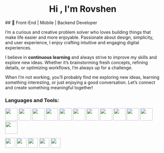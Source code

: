 <h1 align="center">Hi , I'm Rovshen</h1>
## 🚀 Front-End | Mobile | Backend Developer  

I’m a curious and creative problem solver who loves building things that make life easier and more enjoyable. Passionate about design, simplicity, and user experience, I enjoy crafting intuitive and engaging digital experiences.  

I believe in **continuous learning** and always strive to improve my skills and explore new ideas. Whether it’s brainstorming fresh concepts, refining details, or optimizing workflows, I’m always up for a challenge.  

When I’m not working, you’ll probably find me exploring new ideas, learning something interesting, or just enjoying a good conversation. Let’s connect and create something meaningful together!  




<h3 align="left">Languages and Tools:</h3>
<p align="left">
  <img src="https://cdn.jsdelivr.net/gh/devicons/devicon/icons/html5/html5-original.svg" width="40" height="40"/>
  <img src="https://cdn.jsdelivr.net/gh/devicons/devicon/icons/css3/css3-original.svg" width="40" height="40"/>
  <img src="https://cdn.jsdelivr.net/gh/devicons/devicon/icons/sass/sass-original.svg" width="40" height="40"/>
  <img src="https://cdn.jsdelivr.net/gh/devicons/devicon/icons/javascript/javascript-original.svg" width="40" height="40"/>
  <img src="https://cdn.jsdelivr.net/gh/devicons/devicon/icons/typescript/typescript-original.svg" width="40" height="40"/>
  <img src="https://cdn.jsdelivr.net/gh/devicons/devicon/icons/react/react-original.svg" width="40" height="40"/>
  <img src="https://cdn.jsdelivr.net/gh/devicons/devicon@latest/icons/nodejs/nodejs-plain.svg" width="40" height="40" />
  <img src="https://cdn.jsdelivr.net/gh/devicons/devicon@latest/icons/express/express-original.svg" width="40" height="40"/>                 
  <img src="https://cdn.jsdelivr.net/gh/devicons/devicon@latest/icons/redux/redux-original.svg" width="40" height="40"/>
  <img src="https://cdn.jsdelivr.net/gh/devicons/devicon@latest/icons/mongodb/mongodb-original.svg" width="40" height="40"/>  
  <img src="https://cdn.jsdelivr.net/gh/devicons/devicon@latest/icons/firebase/firebase-original.svg" width="40" height="40"/>
  <img src="https://cdn.jsdelivr.net/gh/devicons/devicon/icons/git/git-original.svg" width="40" height="40"/>
</p>

                      
<div style="display: flex; gap: 5px; font-size: 0;">
  <a href="https://www.linkedin.com/in/rovsen-medetov/">
    <img src="https://upload.wikimedia.org/wikipedia/commons/8/81/LinkedIn_icon.svg" alt="LinkedIn" width="32">
  </a>
  <a href="https://x.com/Rovsen_512">
    <img src="https://upload.wikimedia.org/wikipedia/commons/5/57/X_logo_2023_%28white%29.png" alt="Twitter" width="32">
  </a>
  <a href="https://www.instagram.com/rovsen_512/">
    <img src="https://upload.wikimedia.org/wikipedia/commons/a/a5/Instagram_icon.png" alt="Instagram" width="32">
  </a>
  <a href="mailto:rovsanmadatov9@gmail.com">
    <img src="https://upload.wikimedia.org/wikipedia/commons/7/7e/Gmail_icon_%282020%29.svg" alt="Gmail" width="32">
  </a>
  <a href="https://www.upwork.com/freelancers/~01cd808b155f83f06c">
    <img src="https://upload.wikimedia.org/wikipedia/commons/7/77/Upwork_Logo.png" alt="Upwork" width="32">
  </a>
</div>








